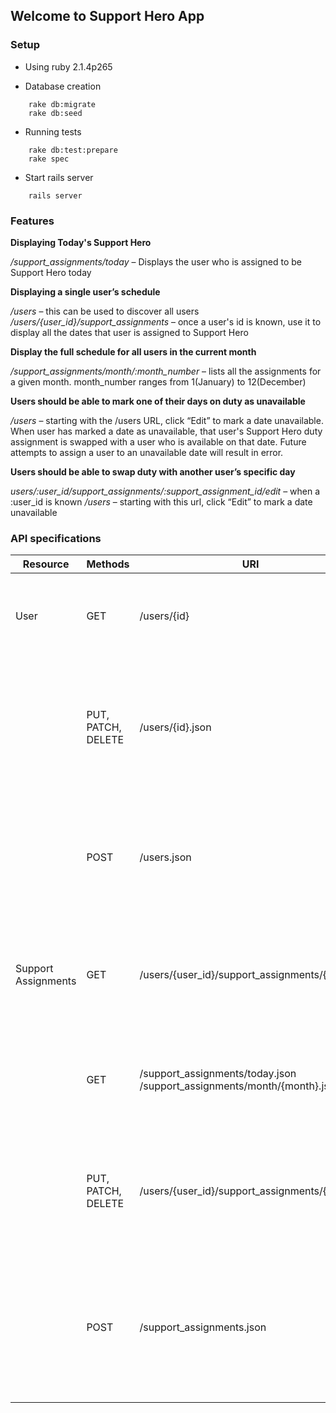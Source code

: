 ## Welcome to Support Hero App

### Setup

* Using ruby 2.1.4p265

* Database creation
```
    rake db:migrate
    rake db:seed
```

* Running tests
```
    rake db:test:prepare
    rake spec
```

* Start rails server
```
    rails server
```

### Features
**Displaying Today's Support Hero**

*/support_assignments/today* – Displays the user who is assigned to be Support Hero today

**Displaying a single user’s schedule**

*/users* – this can be used to discover all users
*/users/{user_id}/support_assignments* – once a user's id is known, use it to display all the dates that user is assigned to Support Hero

**Display the full schedule for all users in the current month**

*/support_assignments/month/:month_number* – lists all the assignments for a given month. month_number ranges from 1(January) to 12(December)

**Users should be able to mark one of their days on duty as unavailable**

*/users* – starting with the /users URL, click “Edit” to mark a date unavailable.<br>
When user has marked a date as unavailable, that user's Support Hero duty assignment is swapped with a user who is available on that date.
Future attempts to assign a user to an unavailable date will result in error.

**Users should be able to swap duty with another user’s specific day**

*users/:user_id/support_assignments/:support_assignment_id/edit* – when a :user_id is known
*/users* – starting with this url, click “Edit” to mark a date unavailable

### API specifications

Resource           |          Methods     |                URI                            | Description
-------------------|----------------------|-----------------------------------------------|----------------------------------
User               | GET                  | /users/{id}                                   | <ul><li>Contains information about a User</li><li>{id} is Optional</li><li>.json to get JSON representation</li></ul>
                   | PUT, PATCH, DELETE   | /users/{id}.json                              | <ul><li>Modify User information</li><li>Header: Content-Type: application/json<br>Parameters: name, unavailable_date<br>Example: {"user":{"name":"User Name", "unavailable_date":"01-01-2015"}}</li></ul>
                   | POST                 | /users.json                                   | <ul><li>Create new User</li><li>Parameters: name, unavailable_date</li><li>Format: JSON</li><li>Example: {"user":{"name":"User Name", "unavailable_date":"01-01-2015"}}</ul>
Support Assignments| GET                  | /users/{user_id}/support_assignments/{id}     | <ul><li>Contains Support Assignment information for a User</li><li>{user_id} is Required<br>{id} is Optional</li><li>.json to get json representation</li></ul>
                   | GET                  | /support_assignments/today.json<br>/support_assignments/month/{month}.json | <ul><li>Lists all Support Assignments for today and for a specified month number</li><li>.json to get json representation</li></ul>
                   | PUT, PATCH, DELETE   | /users/{user_id}/support_assignments/{id}.json| <ul><li>Support Assignments</li><li>Header: Content-Type: application/json<br>Parameters: date.<br>Example: {"support_assignment":{"date":"22-05-2015"}}</li></ul>
                   | POST                 | /support_assignments.json                     | <ul><li>Create new Support Assignment</li><li>Header: Content-Type: application/json<br>Parameters: user_id, date.<br>Example:{"support_assignment":{"user_id":1, "date":"19-06-2015"}}</li></ul>



